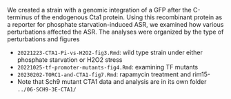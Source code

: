 We created a strain with a genomic integration of a GFP after the C-terminus of the endogenous Cta1 protein. Using this recombinant protein as a reporter for phosphate starvation-induced ASR, we examined how various perturbations affected the ASR. The analyses were organized by the type of perturbations and figures

- `20221223-CTA1-Pi-vs-H2O2-fig3.Rmd`: wild type strain under either phosphate starvation or H2O2 stress
- `20221025-tf-promoter-mutants-fig4.Rmd`: examining TF mutants
- `20230202-TORC1-and-CTA1-fig7.Rmd`: rapamycin treatment and rim15-
- Note that Sch9 mutant CTA1 data and analysis are in its own folder `../06-SCH9-3E-CTA1/`
